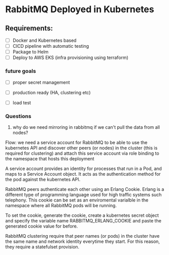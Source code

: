# RabbitMQ Deployed in Kubernetes

## Requirements:
- [ ] Docker and Kubernetes based
- [ ] CICD pipeline with automatic testing
- [ ] Package to Helm
- [ ] Deploy to AWS EKS (infra provisioning using terraform)
### future goals
- [ ] proper secret management
- [ ] production ready (HA, clustering etc)
- [ ] load test


### Questions
1) why do we need mirroring in rabbitmq if we can't pull the data from all nodes?  

Flow: we need a service account for RabbitMQ to be able to use the kubernetes API and discover other peers (or nodes) in the cluster (this is required for clustering) and attach this service account via role binding to the namespace that hosts this deployment

A service account provides an identity for processes that run in a Pod, and maps to a Service Account object. It acts as the authentication method for the pod against the kubernetes API.

RabbitMQ peers authenticate each other using an Erlang Cookie. Erlang is a different type of programming language used for high traffic systems such telephony. This cookie can be set as an enviromental varialble in the namespace where all RabbitMQ pods will be running. 

To set the cookie, generate the cookie, create a kubernetes secret object and specify the variable name RABBITMQ_ERLANG_COOKIE and paste the generated cookie value for before. 

RabbitMQ clustering require that peer names (or pods) in the cluster have the same name and network identity everytime they start. For this reason, they require a statefulset provision. 
